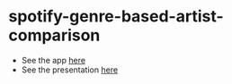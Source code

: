 # spotify-genre-based-artist-comparison
*  See the app [here](https://mfcaglar.shinyapps.io/spotify-genre-based-artist-comparison/)
*  See the presentation [here](https://rpubs.com/mfcaglar/1233962)

